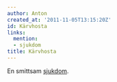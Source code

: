 ```yaml
---
author: Anton
created_at: '2011-11-05T13:15:20Z'
id: Kärvhosta
links:
  mention:
  - sjukdom
title: Kärvhosta
---
```


En smittsam [sjukdom].

  [sjukdom]: sjukdom
